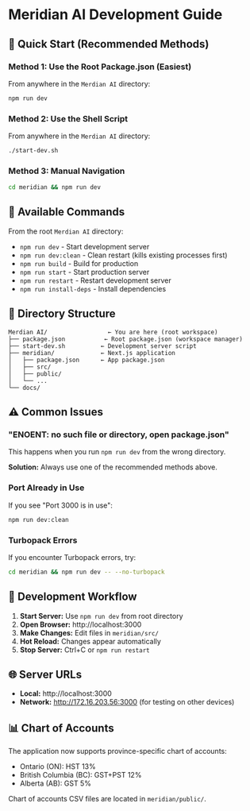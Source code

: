 # Meridian AI Development Guide

## 🚀 Quick Start (Recommended Methods)

### Method 1: Use the Root Package.json (Easiest)
From anywhere in the `Merdian AI` directory:
```bash
npm run dev
```

### Method 2: Use the Shell Script
From anywhere in the `Merdian AI` directory:
```bash
./start-dev.sh
```

### Method 3: Manual Navigation
```bash
cd meridian && npm run dev
```

## 🔧 Available Commands

From the root `Merdian AI` directory:

- `npm run dev` - Start development server
- `npm run dev:clean` - Clean restart (kills existing processes first)
- `npm run build` - Build for production
- `npm run start` - Start production server
- `npm run restart` - Restart development server
- `npm run install-deps` - Install dependencies

## 📁 Directory Structure

```
Merdian AI/                 ← You are here (root workspace)
├── package.json           ← Root package.json (workspace manager)
├── start-dev.sh          ← Development server script
├── meridian/             ← Next.js application
│   ├── package.json      ← App package.json
│   ├── src/
│   ├── public/
│   └── ...
└── docs/
```

## ⚠️ Common Issues

### "ENOENT: no such file or directory, open package.json"
This happens when you run `npm run dev` from the wrong directory.

**Solution:** Always use one of the recommended methods above.

### Port Already in Use
If you see "Port 3000 is in use":
```bash
npm run dev:clean
```

### Turbopack Errors
If you encounter Turbopack errors, try:
```bash
cd meridian && npm run dev -- --no-turbopack
```

## 🎯 Development Workflow

1. **Start Server:** Use `npm run dev` from root directory
2. **Open Browser:** http://localhost:3000
3. **Make Changes:** Edit files in `meridian/src/`
4. **Hot Reload:** Changes appear automatically
5. **Stop Server:** Ctrl+C or `npm run restart`

## 🌐 Server URLs

- **Local:** http://localhost:3000
- **Network:** http://172.16.203.56:3000 (for testing on other devices)

## 📊 Chart of Accounts

The application now supports province-specific chart of accounts:
- Ontario (ON): HST 13%
- British Columbia (BC): GST+PST 12%
- Alberta (AB): GST 5%

Chart of accounts CSV files are located in `meridian/public/`. 